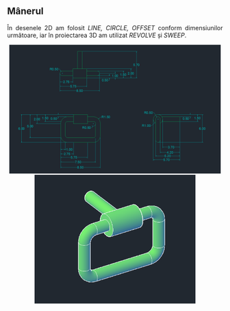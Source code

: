 ## Mânerul
<p align="justify">
  În desenele 2D am folosit <i>LINE, CIRCLE, OFFSET</i> conform dimensiunilor următoare, iar în proiectarea 3D am utilizat <i>REVOLVE</i> și <i>SWEEP</i>. 
</p>
<p align="center">
  <img src="./img/cotari.png" height=300>
  <img src="./img/maner.png" height=300>  
</p>
